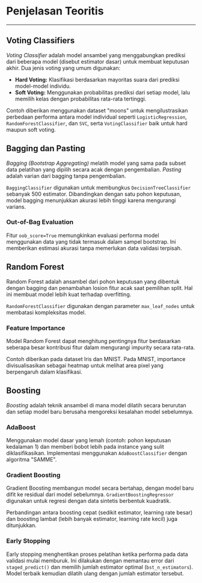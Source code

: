 # Penjelasan Teoritis

---

## Voting Classifiers

*Voting Classifier* adalah model ansambel yang menggabungkan prediksi dari beberapa model (disebut estimator dasar) untuk membuat keputusan akhir. Dua jenis voting yang umum digunakan:

* **Hard Voting:** Klasifikasi berdasarkan mayoritas suara dari prediksi model-model individu.
* **Soft Voting:** Menggunakan probabilitas prediksi dari setiap model, lalu memilih kelas dengan probabilitas rata-rata tertinggi.

Contoh diberikan menggunakan dataset "moons" untuk mengilustrasikan perbedaan performa antara model individual seperti `LogisticRegression`, `RandomForestClassifier`, dan `SVC`, serta `VotingClassifier` baik untuk hard maupun soft voting.

## Bagging dan Pasting

*Bagging (Bootstrap Aggregating)* melatih model yang sama pada subset data pelatihan yang dipilih secara acak dengan pengembalian. *Pasting* adalah varian dari bagging tanpa pengembalian.

`BaggingClassifier` digunakan untuk membungkus `DecisionTreeClassifier` sebanyak 500 estimator. Dibandingkan dengan satu pohon keputusan, model bagging menunjukkan akurasi lebih tinggi karena mengurangi varians.

### Out-of-Bag Evaluation

Fitur `oob_score=True` memungkinkan evaluasi performa model menggunakan data yang tidak termasuk dalam sampel bootstrap. Ini memberikan estimasi akurasi tanpa memerlukan data validasi terpisah.

## Random Forest

Random Forest adalah ansambel dari pohon keputusan yang dibentuk dengan bagging dan penambahan losion fitur acak saat pemilihan split. Hal ini membuat model lebih kuat terhadap overfitting.

`RandomForestClassifier` digunakan dengan parameter `max_leaf_nodes` untuk membatasi kompleksitas model.

### Feature Importance

Model Random Forest dapat menghitung pentingnya fitur berdasarkan seberapa besar kontribusi fitur dalam mengurangi impurity secara rata-rata.

Contoh diberikan pada dataset Iris dan MNIST. Pada MNIST, importance divisualisasikan sebagai heatmap untuk melihat area pixel yang berpengaruh dalam klasifikasi.

## Boosting

*Boosting* adalah teknik ansambel di mana model dilatih secara berurutan dan setiap model baru berusaha mengoreksi kesalahan model sebelumnya.

### AdaBoost

Menggunakan model dasar yang lemah (contoh: pohon keputusan kedalaman 1) dan memberi bobot lebih pada instance yang sulit diklasifikasikan. Implementasi menggunakan `AdaBoostClassifier` dengan algoritma "SAMME".

### Gradient Boosting

Gradient Boosting membangun model secara bertahap, dengan model baru difit ke residual dari model sebelumnya. `GradientBoostingRegressor` digunakan untuk regresi dengan data sintetis berbentuk kuadratik.

Perbandingan antara boosting cepat (sedikit estimator, learning rate besar) dan boosting lambat (lebih banyak estimator, learning rate kecil) juga ditunjukkan.

### Early Stopping

Early stopping menghentikan proses pelatihan ketika performa pada data validasi mulai memburuk. Ini dilakukan dengan memantau error dari `staged_predict()` dan memilih jumlah estimator optimal (`bst_n_estimators`). Model terbaik kemudian dilatih ulang dengan jumlah estimator tersebut.
